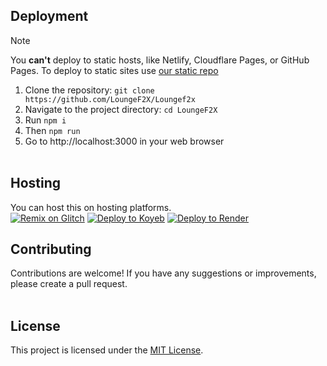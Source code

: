 ## Deployment
> [!NOTE]
> You **can't** deploy to static hosts, like Netlify, Cloudflare Pages, or GitHub Pages. To deploy to static sites use [our static repo](https://github.com/LoungeF2X/LoungeF2X-static/)

1. Clone the repository: `git clone https://github.com/LoungeF2X/Loungef2x`
2. Navigate to the project directory: `cd LoungeF2X`
3. Run `npm i`
4. Then `npm run`
5. Go to http://localhost:3000 in your web browser
<br><br>

## Hosting

You can host this on hosting platforms. <br>
[![Remix on Glitch](https://binbashbanana.github.io/deploy-buttons/buttons/remade/glitch.svg)](https://glitch.com/edit/#!/import/github/LoungeF2X/Loungef2x)
[![Deploy to Koyeb](https://binbashbanana.github.io/deploy-buttons/buttons/remade/koyeb.svg)](https://app.koyeb.com/deploy?name=loungef2x&repository=LoungeF2X%2FLoungeF2X&branch=main&build_command=npm+i&run_command=npm+start)
[![Deploy to Render](https://binbashbanana.github.io/deploy-buttons/buttons/remade/render.svg)](https://render.com/deploy?repo=https://github.com/LoungeF2X/Loungef2x)
## Contributing

Contributions are welcome! If you have any suggestions or improvements, please create a pull request.
<br><br>
## License

This project is licensed under the [MIT License](LICENSE).
